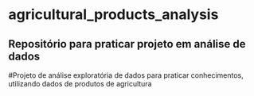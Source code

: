 # agricultural_products_analysis
## Repositório para praticar projeto em análise de dados
#Projeto de análise exploratória de dados para praticar conhecimentos, utilizando dados de produtos de agricultura
